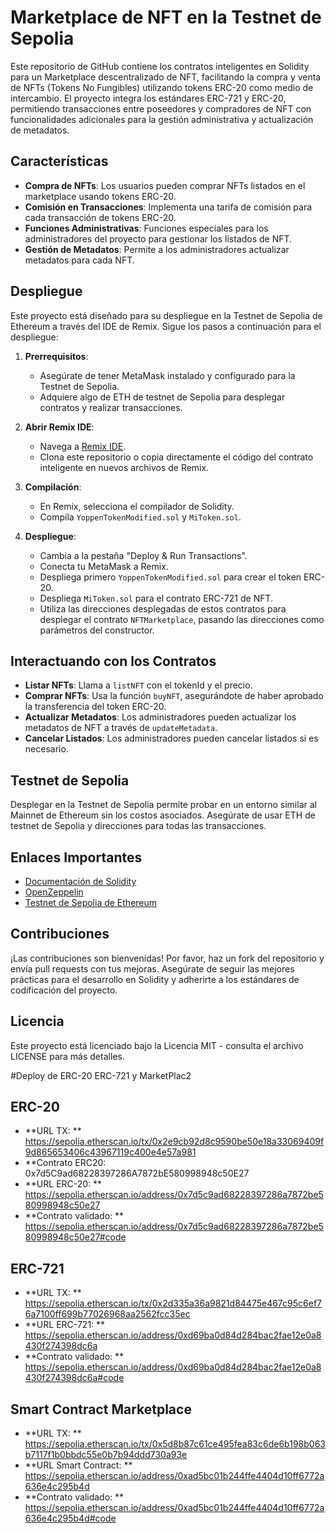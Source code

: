 # Marketplace de NFT en la Testnet de Sepolia

Este repositorio de GitHub contiene los contratos inteligentes en Solidity para un Marketplace descentralizado de NFT, facilitando la compra y venta de NFTs (Tokens No Fungibles) utilizando tokens ERC-20 como medio de intercambio. El proyecto integra los estándares ERC-721 y ERC-20, permitiendo transacciones entre poseedores y compradores de NFT con funcionalidades adicionales para la gestión administrativa y actualización de metadatos.

## Características

- **Compra de NFTs**: Los usuarios pueden comprar NFTs listados en el marketplace usando tokens ERC-20.
- **Comisión en Transacciones**: Implementa una tarifa de comisión para cada transacción de tokens ERC-20.
- **Funciones Administrativas**: Funciones especiales para los administradores del proyecto para gestionar los listados de NFT.
- **Gestión de Metadatos**: Permite a los administradores actualizar metadatos para cada NFT.

## Despliegue

Este proyecto está diseñado para su despliegue en la Testnet de Sepolia de Ethereum a través del IDE de Remix. Sigue los pasos a continuación para el despliegue:

1. **Prerrequisitos**:
   - Asegúrate de tener MetaMask instalado y configurado para la Testnet de Sepolia.
   - Adquiere algo de ETH de testnet de Sepolia para desplegar contratos y realizar transacciones.

2. **Abrir Remix IDE**:
   - Navega a [Remix IDE](https://remix.ethereum.org/).
   - Clona este repositorio o copia directamente el código del contrato inteligente en nuevos archivos de Remix.

3. **Compilación**:
   - En Remix, selecciona el compilador de Solidity.
   - Compila `YoppenTokenModified.sol` y `MiToken.sol`.

4. **Despliegue**:
   - Cambia a la pestaña "Deploy & Run Transactions".
   - Conecta tu MetaMask a Remix.
   - Despliega primero `YoppenTokenModified.sol` para crear el token ERC-20.
   - Despliega `MiToken.sol` para el contrato ERC-721 de NFT.
   - Utiliza las direcciones desplegadas de estos contratos para desplegar el contrato `NFTMarketplace`, pasando las direcciones como parámetros del constructor.

## Interactuando con los Contratos

- **Listar NFTs**: Llama a `listNFT` con el tokenId y el precio.
- **Comprar NFTs**: Usa la función `buyNFT`, asegurándote de haber aprobado la transferencia del token ERC-20.
- **Actualizar Metadatos**: Los administradores pueden actualizar los metadatos de NFT a través de `updateMetadata`.
- **Cancelar Listados**: Los administradores pueden cancelar listados si es necesario.

## Testnet de Sepolia

Desplegar en la Testnet de Sepolia permite probar en un entorno similar al Mainnet de Ethereum sin los costos asociados. Asegúrate de usar ETH de testnet de Sepolia y direcciones para todas las transacciones.

## Enlaces Importantes

- [Documentación de Solidity](https://soliditylang.org/)
- [OpenZeppelin](https://docs.openzeppelin.com/)
- [Testnet de Sepolia de Ethereum](https://sepolia.dev/)

## Contribuciones

¡Las contribuciones son bienvenidas! Por favor, haz un fork del repositorio y envía pull requests con tus mejoras. Asegúrate de seguir las mejores prácticas para el desarrollo en Solidity y adherirte a los estándares de codificación del proyecto.

## Licencia

Este proyecto está licenciado bajo la Licencia MIT - consulta el archivo LICENSE para más detalles.

#Deploy de ERC-20 ERC-721 y MarketPlac2
## ERC-20
 - **URL TX: ** https://sepolia.etherscan.io/tx/0x2e9cb92d8c9590be50e18a33069409f9d865653406c43967119c400e4e57a981
 - **Contrato ERC20: 0x7d5C9ad68228397286A7872bE580998948c50E27
 - **URL ERC-20: ** https://sepolia.etherscan.io/address/0x7d5c9ad68228397286a7872be580998948c50e27
 - **Contrato validado: ** https://sepolia.etherscan.io/address/0x7d5c9ad68228397286a7872be580998948c50e27#code


## ERC-721
  - **URL TX: ** https://sepolia.etherscan.io/tx/0x2d335a36a9821d84475e467c95c6ef76a7100ff699b77026968aa2562fcc35ec
  - **URL ERC-721: ** https://sepolia.etherscan.io/address/0xd69ba0d84d284bac2fae12e0a8430f274398dc6a
  - **Contrato validado: ** https://sepolia.etherscan.io/address/0xd69ba0d84d284bac2fae12e0a8430f274398dc6a#code

 ## Smart Contract Marketplace
  - **URL TX: ** https://sepolia.etherscan.io/tx/0x5d8b87c61ce495fea83c6de6b198b063b7117f1b0bbdc55e0b7b94ddd730a93e
  - **URL Smart Contract: ** https://sepolia.etherscan.io/address/0xad5bc01b244ffe4404d10ff6772a636e4c295b4d
  - **Contrato validado: ** https://sepolia.etherscan.io/address/0xad5bc01b244ffe4404d10ff6772a636e4c295b4d#code

